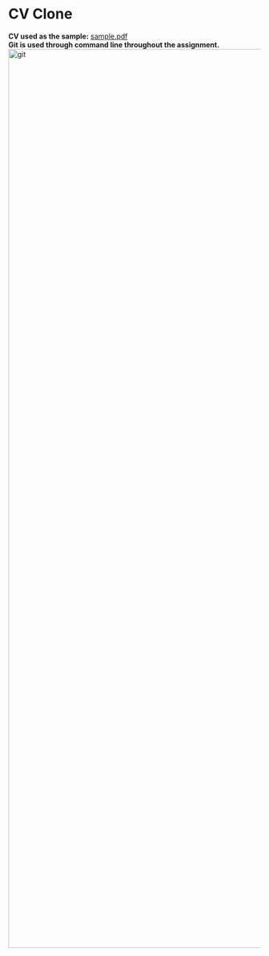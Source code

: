 # CV Clone
**CV used as the sample:**
[sample.pdf](https://github.com/user-attachments/files/20883760/sample.pdf)  
**Git is used through command line throughout the assignment.**  
<img width="1792" alt="git" src="https://github.com/user-attachments/assets/4fc8134e-1448-46b8-b56e-0def50a70db1" />
